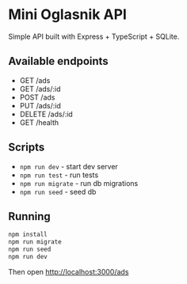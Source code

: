 # Mini Oglasnik API

Simple API built with Express + TypeScript + SQLite.

## Available endpoints

- GET /ads
- GET /ads/:id
- POST /ads
- PUT /ads/:id
- DELETE /ads/:id
- GET /health

## Scripts

- `npm run dev` - start dev server
- `npm run test` - run tests
- `npm run migrate` - run db migrations
- `npm run seed` - seed db

## Running

```bash
npm install
npm run migrate
npm run seed
npm run dev
```

Then open [http://localhost:3000/ads](http://localhost:3000/ads)
